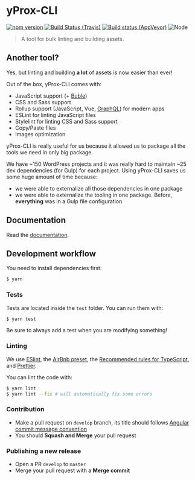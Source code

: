 # yProx-CLI

[![npm version](https://badge.fury.io/js/%40yproximite%2Fyprox-cli.svg)](https://badge.fury.io/js/%40yproximite%2Fyprox-cli)
[![Build Status (Travis)](https://travis-ci.com/Yproximite/yProx-cli.svg?branch=master)](https://travis-ci.com/Yproximite/yProx-cli)
[![Build status (AppVeyor)](https://ci.appveyor.com/api/projects/status/y9h3n3w20m06aoo8?svg=true)](https://ci.appveyor.com/project/Kocal/yprox-cli)
![Node](https://img.shields.io/node/v/@yproximite/yprox-cli.svg)

> A tool for bulk linting and building assets.

## Another tool?

Yes, but linting and building **a lot** of assets is now easier than ever!

Out of the box, yProx-CLI comes with:

- JavaScript support (+ [Buble](https://github.com/bublejs/buble))
- CSS and Sass support
- Rollup support (JavaScript, Vue, [GraphQL](https://github.com/Kocal/rollup-plugin-graphql)) for modern apps
- ESLint for linting JavaScript files
- Stylelint for linting CSS and Sass support
- Copy/Paste files
- Images optimization

yProx-CLI is really useful for us because it allowed us to package all the tools we need in only big package.

We have ~150 WordPress projects and it was really hard to maintain ~25 dev dependencies (for Gulp) for each project.
Using yProx-CLI saves us some huge amount of time because:

- we were able to externalize all those dependencies in one package
- we were able to externalize the tooling in one package. Before, **everything** was in a Gulp file configuration

## Documentation

Read the [documentation](https://yprox-cli.netlify.com/).

## Development workflow

You need to install dependencies first:

```bash
$ yarn
```

### Tests

Tests are located inside the `test` folder. You can run them with:

```bash
$ yarn test
```

Be sure to always add a test when you are modifying something!

### Linting

We use [ESlint](https://eslint.org/), the [AirBnb preset](https://github.com/progre/tslint-config-airbnb), the [Recommended rules for TypeScript](https://github.com/typescript-eslint/typescript-eslint/blob/master/packages/eslint-plugin/src/configs/recommended.json), and [Prettier](https://prettier.io/).

You can lint the code with:

```bash
$ yarn lint
$ yarn lint --fix # will automatically fix some errors
```

### Contribution

- Make a pull request on `develop` branch, its title should follows [Angular commit message convention](https://github.com/angular/angular/blob/master/CONTRIBUTING.md#commit-message-format)
- You should **Squash and Merge** your pull request

### Publishing a new release

- Open a PR `develop` to `master`
- Merge your pull request with a **Merge commit**

